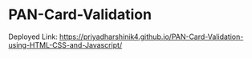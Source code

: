 # PAN-Card-Validation

Deployed Link:
https://priyadharshinik4.github.io/PAN-Card-Validation-using-HTML-CSS-and-Javascript/
